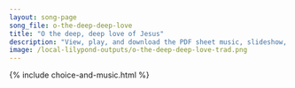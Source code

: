 ```yaml
---
layout: song-page
song_file: o-the-deep-deep-love
title: "O the deep, deep love of Jesus"
description: "View, play, and download the PDF sheet music, slideshow, and audio. Lyrics: O the deep, deep love of Jesus! Vast, unmeasured, boundless, free! Rolling as a mighty ocean in its fullness over me!  Underneath me, all aroundme, is... english christian 4part chords"
image: /local-lilypond-outputs/o-the-deep-deep-love-trad.png
---
```


{% include choice-and-music.html %}